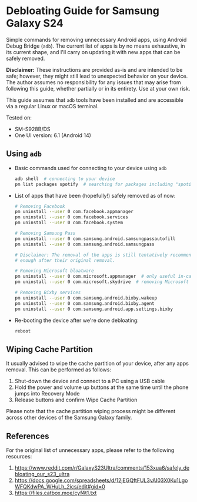 # Debloating Guide for Samsung Galaxy S24
Simple commands for removing unnecessary Android apps, using Android Debug Bridge (`adb`). The current list of apps is by no means exhaustive, in its current shape, and I'll carry on updating it with new apps that can be safely removed.


**Disclaimer:** These instructions are provided as-is and are intended to be safe; however, they might still lead to unexpected behavior on your device. The author assumes no responsibility for any issues that may arise from following this guide, whether partially or in its entirety. Use at your own risk.

This guide assumes that `adb` tools have been installed and are accessible via a regular Linux or macOS terminal.

Tested on:
- SM-S928B/DS
- One UI version: 6.1 (Android 14)

## Using `adb`

- Basic commands used for connecting to your device using `adb`
  ```sh
  adb shell  # connecting to your device
  pm list packages spotify  # searching for packages including "spotify" in their title
  ```

- List of apps that have been (hopefully!) safely removed as of now:
  ```sh
  # Removing Facebook
  pm uninstall --user 0 com.facebook.appmanager
  pm uninstall --user 0 com.facebook.services
  pm uninstall --user 0 com.facebook.system
  
  # Removing Samsung Pass
  pm uninstall --user 0 com.samsung.android.samsungpassautofill
  pm uninstall --user 0 com.samsung.android.samsungpass

  # Disclaimer: The removal of the apps is still tentatively recommended since I haven't tested the phone long
  # enough after their original removal.

  # Removing Microsoft bloatware
  pm uninstall --user 0 com.microsoft.appmanager  # only useful in-case you'd like to link your phone to Windows
  pm uninstall --user 0 com.microsoft.skydrive  # removing Microsoft OneDrive

  # Removing Bixby services
  pm uninstall --user 0 com.samsung.android.bixby.wakeup
  pm uninstall --user 0 com.samsung.android.bixby.agent
  pm uninstall --user 0 com.samsung.android.app.settings.bixby
  ```

- Re-booting the device after we're done debloating:
  ```sh
  reboot
  ```
  
## Wiping Cache Partition
It usually advised to wipe the cache partition of your device, after any apps removal. This can be performed as follows:
1. Shut-down the device and connect to a PC using a USB cable
2. Hold the power and volume up buttons at the same time until the phone jumps into Recovery Mode
3. Release buttons and confirm Wipe Cache Partition

Please note that the cache partition wiping process might be different across other devices of the Samsung Galaxy family.

## References

For the original list of unnecessary apps, please refer to the following resources:

1. https://www.reddit.com/r/GalaxyS23Ultra/comments/153xua6/safely_debloating_our_s23_ultra
2. https://docs.google.com/spreadsheets/d/12jEGQftFUL3vAI03X0Ku1LgoWFQKdwPA_WHuLh_2ics/edit#gid=0
3. https://files.catbox.moe/cyf4t1.txt

